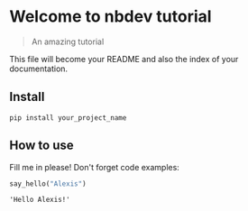 # Welcome to nbdev tutorial
> An amazing tutorial


This file will become your README and also the index of your documentation.

## Install

`pip install your_project_name`

## How to use

Fill me in please! Don't forget code examples:

```python
say_hello("Alexis")
```




    'Hello Alexis!'


